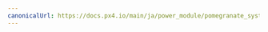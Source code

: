 ```yaml
---
canonicalUrl: https://docs.px4.io/main/ja/power_module/pomegranate_systems_pm
---
```


<Redirect to="../dronecan/pomegranate_systems_pm" />
